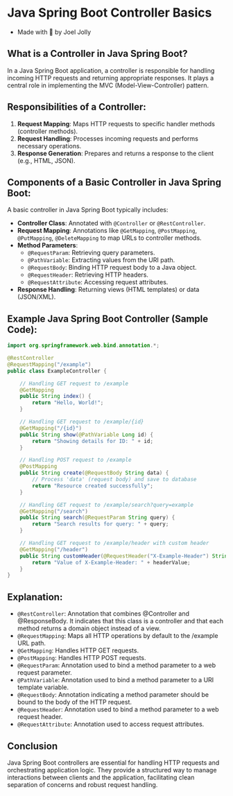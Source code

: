 # Java Spring Boot Controller Basics
* Made with 💖 by Joel Jolly

## What is a Controller in Java Spring Boot?

In a Java Spring Boot application, a controller is responsible for handling incoming HTTP requests and returning appropriate responses. It plays a central role in implementing the MVC (Model-View-Controller) pattern.

## Responsibilities of a Controller:

1. **Request Mapping**: Maps HTTP requests to specific handler methods (controller methods).
2. **Request Handling**: Processes incoming requests and performs necessary operations.
3. **Response Generation**: Prepares and returns a response to the client (e.g., HTML, JSON).

## Components of a Basic Controller in Java Spring Boot:

A basic controller in Java Spring Boot typically includes:

- **Controller Class**: Annotated with `@Controller` or `@RestController`.
- **Request Mapping**: Annotations like `@GetMapping`, `@PostMapping`, `@PutMapping`, `@DeleteMapping` to map URLs to controller methods.
- **Method Parameters**:
  - `@RequestParam`: Retrieving query parameters.
  - `@PathVariable`: Extracting values from the URI path.
  - `@RequestBody`: Binding HTTP request body to a Java object.
  - `@RequestHeader`: Retrieving HTTP headers.
  - `@RequestAttribute`: Accessing request attributes.
- **Response Handling**: Returning views (HTML templates) or data (JSON/XML).

## Example Java Spring Boot Controller (Sample Code):

```java
import org.springframework.web.bind.annotation.*;

@RestController
@RequestMapping("/example")
public class ExampleController {

    // Handling GET request to /example
    @GetMapping
    public String index() {
        return "Hello, World!";
    }

    // Handling GET request to /example/{id}
    @GetMapping("/{id}")
    public String show(@PathVariable Long id) {
        return "Showing details for ID: " + id;
    }

    // Handling POST request to /example
    @PostMapping
    public String create(@RequestBody String data) {
        // Process 'data' (request body) and save to database
        return "Resource created successfully";
    }

    // Handling GET request to /example/search?query=example
    @GetMapping("/search")
    public String search(@RequestParam String query) {
        return "Search results for query: " + query;
    }

    // Handling GET request to /example/header with custom header
    @GetMapping("/header")
    public String customHeader(@RequestHeader("X-Example-Header") String headerValue) {
        return "Value of X-Example-Header: " + headerValue;
    }
}
```
## Explanation:
* `@RestController`: Annotation that combines @Controller and @ResponseBody. It indicates that this class is a controller and that each method returns a domain object instead of a view.
* `@RequestMapping`: Maps all HTTP operations by default to the /example URL path.
* `@GetMapping`: Handles HTTP GET requests.
* `@PostMapping`: Handles HTTP POST requests.
* `@RequestParam`: Annotation used to bind a method parameter to a web request parameter.
* `@PathVariable`: Annotation used to bind a method parameter to a URI template variable.
* `@RequestBody`: Annotation indicating a method parameter should be bound to the body of the HTTP request.
* `@RequestHeader`: Annotation used to bind a method parameter to a web request header.
* `@RequestAttribute`: Annotation used to access request attributes.

## Conclusion
Java Spring Boot controllers are essential for handling HTTP requests and orchestrating application logic. They provide a structured way to manage interactions between clients and the application, facilitating clean separation of concerns and robust request handling.
